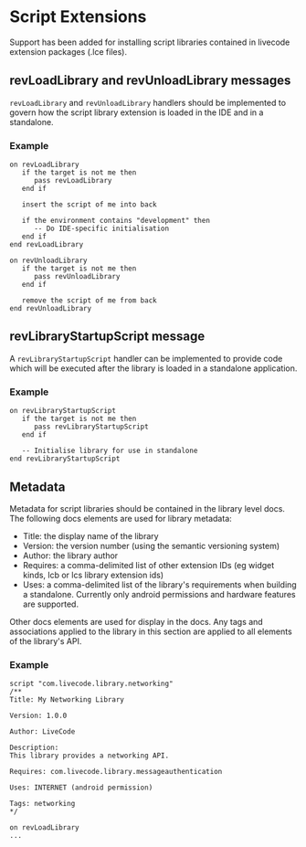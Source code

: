 # Script Extensions
Support has been added for installing script libraries contained
in livecode extension packages (.lce files).

## revLoadLibrary and revUnloadLibrary messages

`revLoadLibrary` and `revUnloadLibrary` handlers should be implemented
to govern how the script library extension is loaded in the IDE and in
a standalone.

### Example

	on revLoadLibrary
	   if the target is not me then
		  pass revLoadLibrary
	   end if
   
	   insert the script of me into back
   
	   if the environment contains "development" then
		  -- Do IDE-specific initialisation
	   end if
	end revLoadLibrary

	on revUnloadLibrary
	   if the target is not me then
		  pass revUnloadLibrary
	   end if
   
	   remove the script of me from back
	end revUnloadLibrary

## revLibraryStartupScript message

A `revLibraryStartupScript` handler can be implemented to provide code 
which will be executed after the library is loaded in a standalone
application.

### Example

	on revLibraryStartupScript
	   if the target is not me then
		  pass revLibraryStartupScript
	   end if
   
	   -- Initialise library for use in standalone
	end revLibraryStartupScript

## Metadata 
Metadata for script libraries should be contained in the library
level docs. The following docs elements are used for library 
metadata:
- Title: the display name of the library
- Version: the version number (using the semantic versioning system)
- Author: the library author
- Requires: a comma-delimited list of other extension IDs (eg 
  widget kinds, lcb or lcs library extension ids)
- Uses: a comma-delimited list of the library's requirements when
  building a standalone. Currently only android permissions and 
  hardware features are supported.

Other docs elements are used for display in the docs. Any tags and 
associations applied to the library in this section are applied to all 
elements of the library's API.

### Example

	script "com.livecode.library.networking"
	/**
	Title: My Networking Library
	
	Version: 1.0.0
	
	Author: LiveCode
	
	Description:
	This library provides a networking API.
	
	Requires: com.livecode.library.messageauthentication
	
	Uses: INTERNET (android permission)
	
	Tags: networking
	*/
	
	on revLoadLibrary
	...
	